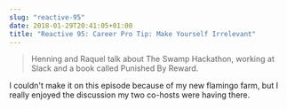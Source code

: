 ```yaml
---
slug: "reactive-95"
date: 2018-01-29T20:41:05+01:00
title: "Reactive 95: Career Pro Tip: Make Yourself Irrelevant"
---
```


> Henning and Raquel talk about The Swamp Hackathon, working at Slack and a book called Punished By Reward.

I couldn't make it on this episode because of my new flamingo farm, but I really enjoyed 
the discussion my two co-hosts were having there.

